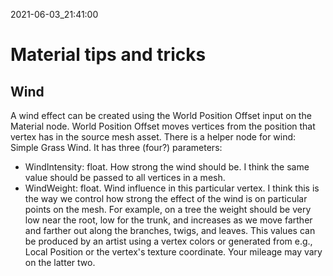 2021-06-03_21:41:00

# Material tips and tricks

## Wind

A wind effect can be created using the World Position Offset input on the Material node.
World Position Offset moves vertices from the position that vertex has in the source mesh asset.
There is a helper node for wind: Simple Grass Wind.
It has three (four?) parameters:
- WindIntensity: float. How strong the wind should be.
I think the same value should be passed to all vertices in a mesh.
- WindWeight: float. Wind influence in this particular vertex.
I think this is the way we control how strong the effect of the wind is on particular points on the mesh.
For example, on a tree the weight should be very low near the root, low for the trunk, and increases as we move farther and farther out along the branches, twigs, and leaves.
This values can be produced by an artist using a vertex colors or generated from e.g., Local Position or the vertex's texture coordinate.
Your mileage may vary on the latter two.